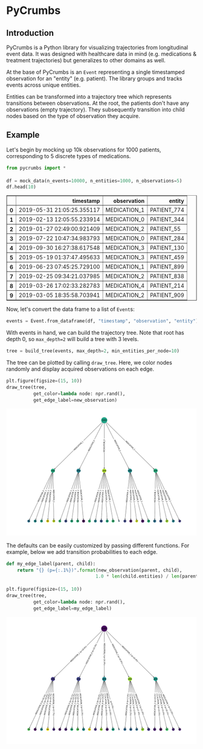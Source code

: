 
# PyCrumbs

## Introduction
PyCrumbs is a Python library for visualizing trajectories from longitudinal event data. It was designed with healthcare data in mind (e.g. medications & treatment trajectories) but generalizes to other domains as well.

At the base of PyCrumbs is an `Event` representing a single timestamped observation for an "entity" (e.g. patient). The library groups and tracks events across unique entities.

Entities can be transformed into a trajectory tree which represents transitions between observations. At the root, the patients don't have any observations (empty trajectory). They subsequently transition into child nodes based on the type of observation they acquire.

## Example

Let's begin by mocking up 10k observations for 1000 patients, corresponding to 5 discrete types of medications.


```python
from pycrumbs import *

df = mock_data(n_events=10000, n_entities=1000, n_observations=5)
df.head(10)
```




<div>
<style scoped>
    .dataframe tbody tr th:only-of-type {
        vertical-align: middle;
    }

    .dataframe tbody tr th {
        vertical-align: top;
    }

    .dataframe thead th {
        text-align: right;
    }
</style>
<table border="1" class="dataframe">
  <thead>
    <tr style="text-align: right;">
      <th></th>
      <th>timestamp</th>
      <th>observation</th>
      <th>entity</th>
    </tr>
  </thead>
  <tbody>
    <tr>
      <th>0</th>
      <td>2019-05-31 21:05:25.355117</td>
      <td>MEDICATION_1</td>
      <td>PATIENT_774</td>
    </tr>
    <tr>
      <th>1</th>
      <td>2019-02-13 12:05:55.233914</td>
      <td>MEDICATION_0</td>
      <td>PATIENT_344</td>
    </tr>
    <tr>
      <th>2</th>
      <td>2019-01-27 02:49:00.921409</td>
      <td>MEDICATION_2</td>
      <td>PATIENT_55</td>
    </tr>
    <tr>
      <th>3</th>
      <td>2019-07-22 10:47:34.983793</td>
      <td>MEDICATION_0</td>
      <td>PATIENT_284</td>
    </tr>
    <tr>
      <th>4</th>
      <td>2019-09-30 16:27:38.617548</td>
      <td>MEDICATION_3</td>
      <td>PATIENT_130</td>
    </tr>
    <tr>
      <th>5</th>
      <td>2019-05-19 01:37:47.495633</td>
      <td>MEDICATION_3</td>
      <td>PATIENT_459</td>
    </tr>
    <tr>
      <th>6</th>
      <td>2019-06-23 07:45:25.729100</td>
      <td>MEDICATION_1</td>
      <td>PATIENT_899</td>
    </tr>
    <tr>
      <th>7</th>
      <td>2019-02-25 09:34:21.037985</td>
      <td>MEDICATION_2</td>
      <td>PATIENT_838</td>
    </tr>
    <tr>
      <th>8</th>
      <td>2019-03-26 17:02:33.282783</td>
      <td>MEDICATION_4</td>
      <td>PATIENT_214</td>
    </tr>
    <tr>
      <th>9</th>
      <td>2019-03-05 18:35:58.703941</td>
      <td>MEDICATION_2</td>
      <td>PATIENT_909</td>
    </tr>
  </tbody>
</table>
</div>



Now, let's convert the data frame to a list of `Event`s:


```python
events = Event.from_dataframe(df, "timestamp", "observation", "entity")
```

With events in hand, we can build the trajectory tree. Note that root has depth 0, so `max_depth=2` will build a tree with 3 levels.


```python
tree = build_tree(events, max_depth=2, min_entities_per_node=10)
```

The tree can be plotted by calling `draw_tree`. Here, we color nodes randomly and display acquired observations on each edge.


```python
plt.figure(figsize=(15, 10))
draw_tree(tree, 
          get_color=lambda node: npr.rand(),
          get_edge_label=new_observation)
```


![png](examples/output_8_0.png)


The defaults can be easily customized by passing different functions. For example, below we add transition probabilities to each edge.


```python
def my_edge_label(parent, child):
    return "{} (p={:.1%})".format(new_observation(parent, child),
                                 1.0 * len(child.entities) / len(parent.entities))

plt.figure(figsize=(15, 10))
draw_tree(tree, 
          get_color=lambda node: npr.rand(),
          get_edge_label=my_edge_label)
```


![png](examples/output_10_0.png)



```python

```
